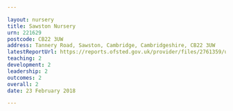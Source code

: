 ```yaml
---

layout: nursery
title: Sawston Nursery
urn: 221629
postcode: CB22 3UW
address: Tannery Road, Sawston, Cambridge, Cambridgeshire, CB22 3UW
latestReportUrl: https://reports.ofsted.gov.uk/provider/files/2761359/urn/221629.pdf
teaching: 2
development: 2
leadership: 2
outcomes: 2
overall: 2
date: 23 February 2018

---
```

